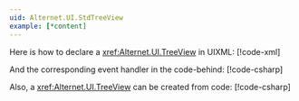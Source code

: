 ```yaml
---
uid: Alternet.UI.StdTreeView
example: [*content]
---
```


Here is how to declare a <xref:Alternet.UI.TreeView> in UIXML:
[!code-xml[](../../../Source/Samples/ApiDocDll/AllWindows/StdTreeViewWindow.uixml#CreateUixmlDeclaration)]

And the corresponding event handler in the code-behind:
[!code-csharp[](../../../Source/Samples/ApiDocDll/AllWindows/StdTreeViewWindow.uixml.cs#TreeViewEventHandler)]

Also, a <xref:Alternet.UI.TreeView> can be created from code:
[!code-csharp[](../../../Source/Samples/ApiDocDll/AllWindows/StdTreeViewWindow.uixml.cs#TreeViewCSharpCreation)]
